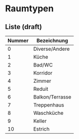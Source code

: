 # Raumtypen

## Liste (draft)

| Nummer | Bezeichnung     |
| ------ | --------------- |
| 0      | Diverse/Andere  |
| 1      | Küche           |
| 2      | Bad/WC          |
| 3      | Korridor        |
| 4      | Zimmer          |
| 5      | Reduit          |
| 6      | Balkon/Terrasse |
| 7      | Treppenhaus     |
| 8      | Waschküche      |
| 9      | Keller          |
| 10     | Estrich         |

